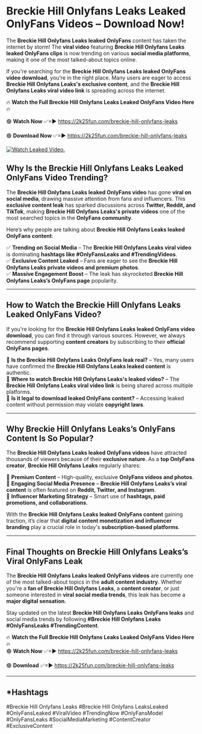 # Breckie Hill Onlyfans Leaks Leaked OnlyFans Videos – Download Now!

The **Breckie Hill Onlyfans Leaks leaked OnlyFans** content has taken the internet by storm! The **viral video** featuring **Breckie Hill Onlyfans Leaks leaked OnlyFans clips** is now trending on various **social media platforms**, making it one of the most talked-about topics online.  

If you're searching for the **Breckie Hill Onlyfans Leaks leaked OnlyFans video download**, you’re in the right place. Many users are eager to access **Breckie Hill Onlyfans Leaks's exclusive content**, and the **Breckie Hill Onlyfans Leaks viral video link** is spreading across the internet.  

🔥 **Watch the Full Breckie Hill Onlyfans Leaks Leaked OnlyFans Video Here** 🔥  

🟢 **Watch Now** ✅=► https://2k25fun.com/breckie-hill-onlyfans-leaks

🟢 **Download Now** ✅=► https://2k25fun.com/breckie-hill-onlyfans-leaks

[![Watch Leaked Video.](https://miro.medium.com/v2/resize:fit:828/format:webp/1*cilzJN44JGOrTw9NJCrNHA.gif "Watch Leaked Video")](https://2k25fun.com/breckie-hill-onlyfans-leaks)

## **Why Is the Breckie Hill Onlyfans Leaks Leaked OnlyFans Video Trending?**  

The **Breckie Hill Onlyfans Leaks leaked OnlyFans video** has gone **viral on social media**, drawing massive attention from fans and influencers. This **exclusive content leak** has sparked discussions across **Twitter, Reddit, and TikTok**, making **Breckie Hill Onlyfans Leaks's private videos** one of the most searched topics in the **OnlyFans community**.  

Here’s why people are talking about **Breckie Hill Onlyfans Leaks leaked OnlyFans content**:  

✅ **Trending on Social Media** – The **Breckie Hill Onlyfans Leaks viral video** is dominating **hashtags like #OnlyFansLeaks and #TrendingVideos**.  
✅ **Exclusive Content Leaked** – Fans are eager to see the **Breckie Hill Onlyfans Leaks private videos and premium photos**.  
✅ **Massive Engagement Boost** – The leak has skyrocketed **Breckie Hill Onlyfans Leaks’s OnlyFans page** popularity.  

---

## **How to Watch the Breckie Hill Onlyfans Leaks Leaked OnlyFans Video?**  

If you're looking for the **Breckie Hill Onlyfans Leaks leaked OnlyFans video download**, you can find it through various sources. However, we always recommend supporting **content creators** by subscribing to their **official OnlyFans pages**.  

🔹 **Is the Breckie Hill Onlyfans Leaks OnlyFans leak real?** – Yes, many users have confirmed the **Breckie Hill Onlyfans Leaks leaked content** is authentic.  
🔹 **Where to watch Breckie Hill Onlyfans Leaks's leaked video?** – The **Breckie Hill Onlyfans Leaks viral video link** is being shared across multiple platforms.  
🔹 **Is it legal to download leaked OnlyFans content?** – Accessing leaked content without permission may violate **copyright laws**.  

---

## **Why Breckie Hill Onlyfans Leaks’s OnlyFans Content Is So Popular?**  

The **Breckie Hill Onlyfans Leaks leaked OnlyFans videos** have attracted thousands of viewers because of their **exclusive nature**. As a **top OnlyFans creator**, **Breckie Hill Onlyfans Leaks** regularly shares:  

📌 **Premium Content** – High-quality, exclusive **OnlyFans videos and photos**.  
📌 **Engaging Social Media Presence** – **Breckie Hill Onlyfans Leaks’s viral content** is often featured on **Reddit, Twitter, and Instagram**.  
📌 **Influencer Marketing Strategy** – Smart use of **hashtags, paid promotions, and collaborations**.  

With the **Breckie Hill Onlyfans Leaks leaked OnlyFans content** gaining traction, it’s clear that **digital content monetization and influencer branding** play a crucial role in today's **subscription-based platforms**.  

---

## **Final Thoughts on Breckie Hill Onlyfans Leaks’s Viral OnlyFans Leak**  

The **Breckie Hill Onlyfans Leaks leaked OnlyFans videos** are currently one of the most talked-about topics in the **adult content industry**. Whether you're a **fan of Breckie Hill Onlyfans Leaks**, a **content creator**, or just someone interested in **viral social media trends**, this leak has become a **major digital sensation**.  

Stay updated on the latest **Breckie Hill Onlyfans Leaks OnlyFans leaks** and social media trends by following **#Breckie Hill Onlyfans Leaks #OnlyFansLeaks #TrendingContent**.  

🔥 **Watch the Full Breckie Hill Onlyfans Leaks Leaked OnlyFans Video Here** 🔥  
🟢 **Watch Now** ✅=► https://2k25fun.com/breckie-hill-onlyfans-leaks

🟢 **Download** ✅=► https://2k25fun.com/breckie-hill-onlyfans-leaks

---

## *Hashtags
#Breckie Hill Onlyfans Leaks #Breckie Hill Onlyfans LeaksLeaked #OnlyFansLeaked #ViralVideo #TrendingNow #OnlyFansModel #OnlyFansLeaks #SocialMediaMarketing #ContentCreator #ExclusiveContent  